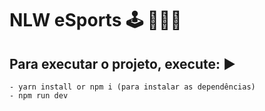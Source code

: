 # NLW eSports 🕹 👩🏽‍💻

## Para executar o projeto, execute: ▶️
```
- yarn install or npm i (para instalar as dependências)
- npm run dev
```
